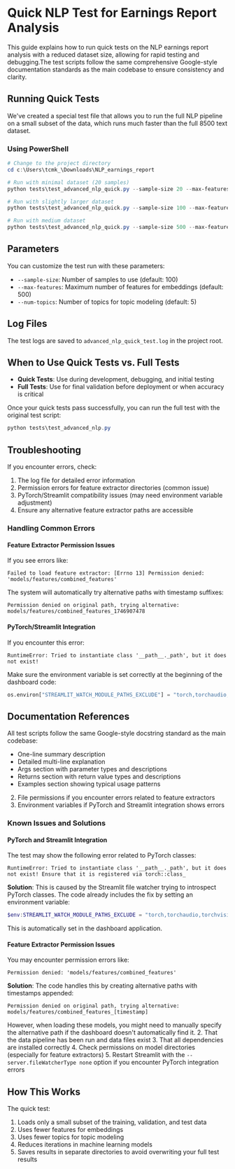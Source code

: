 # Quick NLP Test for Earnings Report Analysis

This guide explains how to run quick tests on the NLP earnings report analysis with a reduced dataset size, allowing for rapid testing and debugging.The test scripts follow the same comprehensive Google-style documentation standards as the main codebase to ensure consistency and clarity.

## Running Quick Tests

We've created a special test file that allows you to run the full NLP pipeline on a small subset of the data, which runs much faster than the full 8500 text dataset.

### Using PowerShell

```powershell
# Change to the project directory
cd c:\Users\tcmk_\Downloads\NLP_earnings_report

# Run with minimal dataset (20 samples)
python tests\test_advanced_nlp_quick.py --sample-size 20 --max-features 100 --num-topics 2

# Run with slightly larger dataset
python tests\test_advanced_nlp_quick.py --sample-size 100 --max-features 500 --num-topics 5

# Run with medium dataset
python tests\test_advanced_nlp_quick.py --sample-size 500 --max-features 1000 --num-topics 10
```

## Parameters

You can customize the test run with these parameters:

- `--sample-size`: Number of samples to use (default: 100)
- `--max-features`: Maximum number of features for embeddings (default: 500)
- `--num-topics`: Number of topics for topic modeling (default: 5)

## Log Files

The test logs are saved to `advanced_nlp_quick_test.log` in the project root.

## When to Use Quick Tests vs. Full Tests

- **Quick Tests**: Use during development, debugging, and initial testing
- **Full Tests**: Use for final validation before deployment or when accuracy is critical

Once your quick tests pass successfully, you can run the full test with the original test script:

```powershell
python tests\test_advanced_nlp.py
```

## Troubleshooting

If you encounter errors, check:
1. The log file for detailed error information
2. Permission errors for feature extractor directories (common issue)
3. PyTorch/Streamlit compatibility issues (may need environment variable adjustment)
4. Ensure any alternative feature extractor paths are accessible

### Handling Common Errors

#### Feature Extractor Permission Issues

If you see errors like:
```
Failed to load feature extractor: [Errno 13] Permission denied: 'models/features/combined_features'
```

The system will automatically try alternative paths with timestamp suffixes:
```
Permission denied on original path, trying alternative: models/features/combined_features_1746907478
```

#### PyTorch/Streamlit Integration

If you encounter this error:
```
RuntimeError: Tried to instantiate class '__path__._path', but it does not exist!
```

Make sure the environment variable is set correctly at the beginning of the dashboard code:
```python
os.environ["STREAMLIT_WATCH_MODULE_PATHS_EXCLUDE"] = "torch,torchaudio,torchvision,pytorch_pretrained_bert,transformers"
```

## Documentation References

All test scripts follow the same Google-style docstring standard as the main codebase:
- One-line summary description
- Detailed multi-line explanation
- Args section with parameter types and descriptions
- Returns section with return value types and descriptions
- Examples section showing typical usage patterns
2. File permissions if you encounter errors related to feature extractors
3. Environment variables if PyTorch and Streamlit integration shows errors

### Known Issues and Solutions

#### PyTorch and Streamlit Integration

The test may show the following error related to PyTorch classes:
```
RuntimeError: Tried to instantiate class '__path__._path', but it does not exist! Ensure that it is registered via torch::class_
```

**Solution**: This is caused by the Streamlit file watcher trying to introspect PyTorch classes. The code already includes the fix by setting an environment variable:

```powershell
$env:STREAMLIT_WATCH_MODULE_PATHS_EXCLUDE = "torch,torchaudio,torchvision,pytorch_pretrained_bert,transformers"
```

This is automatically set in the dashboard application.

#### Feature Extractor Permission Issues

You may encounter permission errors like:
```
Permission denied: 'models/features/combined_features'
```

**Solution**: The code handles this by creating alternative paths with timestamps appended:
```
Permission denied on original path, trying alternative: models/features/combined_features_[timestamp]
```

However, when loading these models, you might need to manually specify the alternative path if the dashboard doesn't automatically find it.
2. That the data pipeline has been run and data files exist
3. That all dependencies are installed correctly
4. Check permissions on model directories (especially for feature extractors)
5. Restart Streamlit with the `--server.fileWatcherType none` option if you encounter PyTorch integration errors

## How This Works

The quick test:
1. Loads only a small subset of the training, validation, and test data
2. Uses fewer features for embeddings
3. Uses fewer topics for topic modeling
4. Reduces iterations in machine learning models
5. Saves results in separate directories to avoid overwriting your full test results

